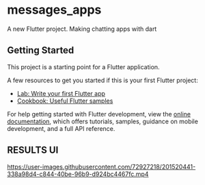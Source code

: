 # messages_apps

A new Flutter project.
Making chatting apps with dart

## Getting Started

This project is a starting point for a Flutter application.

A few resources to get you started if this is your first Flutter project:

- [Lab: Write your first Flutter app](https://docs.flutter.dev/get-started/codelab)
- [Cookbook: Useful Flutter samples](https://docs.flutter.dev/cookbook)

For help getting started with Flutter development, view the
[online documentation](https://docs.flutter.dev/), which offers tutorials,
samples, guidance on mobile development, and a full API reference.

## RESULTS UI
https://user-images.githubusercontent.com/72927218/201520441-338a98d4-c844-40be-96b9-d924bc4467fc.mp4


